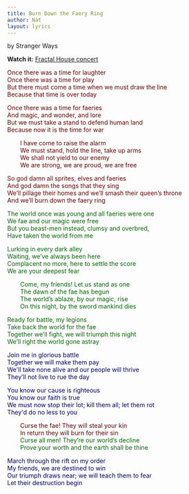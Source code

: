```yaml
---
title: Burn Down the Faery Ring
author: Nat
layout: lyrics
---
```

by Stranger Ways

**Watch it:** <a href="https://www.youtube.com/watch?v=nepD43xcYTw" target="_blank">Fractal House concert</a>

<div style="color: #600">
<p>
Once there was a time for laughter<br/>
Once there was a time for play <br/>
But there must come a time when we must draw the line <br/>
Because that time is over today
</p>

<p>
Once there was a time for faeries <br/>
And magic, and wonder, and lore <br/>
But we must take a stand to defend human land <br/>
Because now it is the time for war
</p>

<p style="margin-left: 30px">
  I have come to raise the alarm <br/>
  We must stand, hold the line, take up arms <br/>
  We shall not yield to our enemy <br/>
  We are strong, we are proud, we are free
</p>

<p>
So god damn all sprites, elves and faeries <br/>
And god damn the songs that they sing <br/>
We’ll pillage their homes and we’ll smash their queen’s throne <br/>
And we’ll burn down the faery ring <br/>
</p>
</div>

<div style="color: #060">
<p>
The world once was young and all faeries were one <br/>
We fae and our magic were free <br/>
But you beast-men instead, clumsy and overbred, <br/>
Have taken the world from me
</p>

<p>
Lurking in every dark alley <br/>
Waiting, we’ve always been here <br/>
Complacent no more, here to settle the score <br/>
We are your deepest fear
</p>

<p style="margin-left: 30px">
  Come, my friends! Let us stand as one <br/>
  The dawn of the fae has begun <br/>
  The world’s ablaze, by our magic, rise <br/>
  On this night, by the sword mankind dies
</p>

<p>
Ready for battle, my legions <br/>
Take back the world for the fae <br/>
Together we’ll fight, we will triumph this night <br/>
We’ll right the world gone astray <br/>
</p>
</div>

<div style="color: #006">
<p>
Join me in glorious battle <br/>
Together we will make them pay <br/>
We'll take none alive and our people will thrive <br/>
They’ll not live to rue the day <br/>
</p>

<p>
You know our cause is righteous <br/>
You know our faith is true <br/>
We must now stop their lot; kill them all; let them rot <br/>
They'd do no less to you <br/>
</p>
</div>

<p style="margin-left: 30px">
  <span style="color: #600">
  Curse the fae! They will steal your kin <br/>
  In return they will burn for their sin <br/>
  </span>
  <span style="color: #060">
  Curse all men! They’re our world’s decline <br/>
  Prove your worth and the earth shall be thine <br/>
  </span>
</p>

<div style="color: #006">
<p>
March through the rift on my order <br/>
My friends, we are destined to win <br/>
Our triumph draws near; we will teach them to fear <br/>
Let their destruction begin
</p>
</div>